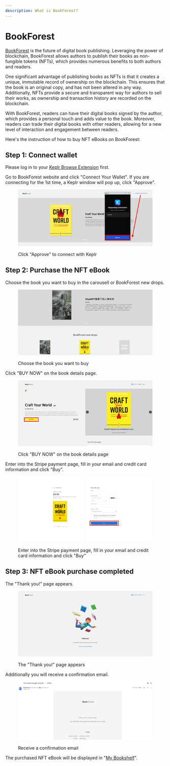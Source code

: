 ```yaml
---
description: What is BookForest?
---
```


# BookForest

[BookForest](https://www.bookforest.io/) is the future of digital book publishing. Leveraging the power of blockchain, BookForest allows authors to publish their books as non-fungible tokens (NFTs), which provides numerous benefits to both authors and readers.

One significant advantage of publishing books as NFTs is that it creates a unique, immutable record of ownership on the blockchain. This ensures that the book is an original copy, and has not been altered in any way. Additionally, NFTs provide a secure and transparent way for authors to sell their works, as ownership and transaction history are recorded on the blockchain.

With BookForest, readers can have their digital books signed by the author, which provides a personal touch and adds value to the book. Moreover, readers can trade their digital books with other readers, allowing for a new level of interaction and engagement between readers.

Here's the instruction of how to buy NFT eBooks on BookForest:

## Step 1: Connect wallet

Please log in to your [Keplr Browse Extension](../../../general-guides/wallet/keplr/) first.

Go to BookForest website and click "Connect Your Wallet". If you are connecting for the 1st time, a Keplr window will pop up, click "Approve".

<figure><img src="../../../.gitbook/assets/bookforest 1.png" alt=""><figcaption><p>Click "Approve" to connect with Keplr</p></figcaption></figure>

## Step 2: Purchase the NFT eBook

Choose the book you want to buy in the carousell or BookForest new drops.

<figure><img src="../../../.gitbook/assets/bookforest 2.png" alt=""><figcaption><p>Choose the book you want to buy</p></figcaption></figure>

Click "BUY NOW" on the book details page.

<figure><img src="../../../.gitbook/assets/bookforest 3.png" alt=""><figcaption><p>Click "BUY NOW" on the book details page</p></figcaption></figure>

Enter into the Stripe payment page, fill in your email and credit card information and click "Buy".

<figure><img src="../../../.gitbook/assets/bookforest 4.png" alt=""><figcaption><p>Enter into the Stripe payment page, fill in your email and credit card information and click "Buy"</p></figcaption></figure>

## Step 3: NFT eBook purchase completed

The "Thank you!" page appears.

<figure><img src="../../../.gitbook/assets/bookforest 5.png" alt=""><figcaption><p>The "Thank you!" page appears</p></figcaption></figure>

Additionally you will receive a confirmation email.

<figure><img src="../../../.gitbook/assets/bookforest 6.png" alt=""><figcaption><p>Receive a confirmation email</p></figcaption></figure>

The purchased NFT eBook will be displayed in "[My Bookshelf](../../liker-land-web/bookshelf.md)".
